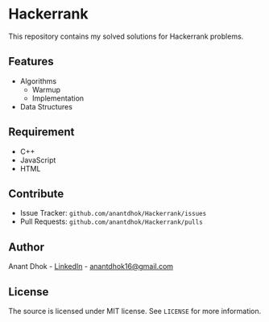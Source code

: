# Hackerrank

This repository contains my solved solutions for Hackerrank problems.


## Features

* Algorithms
  * Warmup
  * Implementation
* Data Structures


## Requirement
- C++
- JavaScript
- HTML


## Contribute

- Issue Tracker: `github.com/anantdhok/Hackerrank/issues`
- Pull Requests: `github.com/anantdhok/Hackerrank/pulls`

  
## Author

Anant Dhok - [LinkedIn](https://www.linkedin.com/in/anantdhok-444701/) - anantdhok16@gmail.com


## License

The source is licensed under MIT license. See `LICENSE` for more information.

